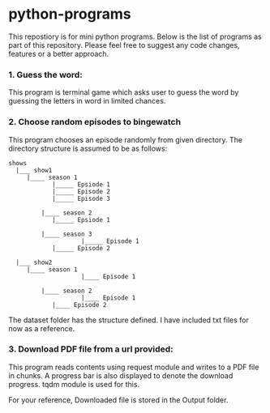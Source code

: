 # python-programs

This repostiory is for mini python programs.
Below is the list of programs as part of this repository. Please feel free to suggest any code changes, features or a better approach.

### 1. Guess the word:

This program is terminal game which asks user to guess the word by guessing the letters in word in limited chances.

### 2. Choose random episodes to bingewatch

This program chooses an episode randomly from given directory.
The directory structure is assumed to be as follows:

```
shows
  |___ show1
	 |____ season 1
		    |_____ Epsiode 1
		    |_____ Episode 2
		    |_____ Episode 3

         |____ season 2
		    |_____ Epsiode 1

         |____ season 3
                    |_____ Episode 1
		    |_____ Episode 2

  |___ show2
	 |____ season 1
                    |____ Episode 1

         |____ season 2
                    |____ Episode 1
		    |____ Episode 2

```
The dataset folder has the structure defined. I have included txt files for now as a reference.

### 3. Download PDF file from a url provided:

This program reads contents using request module and writes to a PDF file in chunks.
A progress bar is also displayed to denote the download progress. tqdm module is used for this.

For your reference, Downloaded file is stored in the Output folder.  
